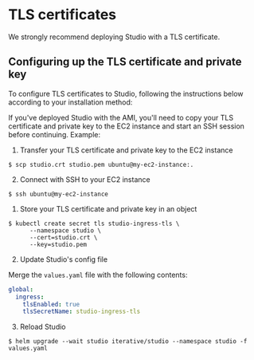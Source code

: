 # TLS certificates

We strongly recommend deploying Studio with a TLS certificate.

## Configuring up the TLS certificate and private key

To configure TLS certificates to Studio, following the instructions below
according to your installation method:

<admon type="info">

If you've deployed Studio with the AMI, you'll need to copy your TLS certificate
and private key to the EC2 instance and start an SSH session before continuing.
Example:

1. Transfer your TLS certificate and private key to the EC2 instance

```cli
$ scp studio.crt studio.pem ubuntu@my-ec2-instance:.
```

2. Connect with SSH to your EC2 instance

```cli
$ ssh ubuntu@my-ec2-instance
```

</admon>

1. Store your TLS certificate and private key in an object

```cli
$ kubectl create secret tls studio-ingress-tls \
      --namespace studio \
      --cert=studio.crt \
      --key=studio.pem
```

2. Update Studio's config file

Merge the `values.yaml` file with the following contents:

```yaml
global:
  ingress:
    tlsEnabled: true
    tlsSecretName: studio-ingress-tls
```

3. Reload Studio

```cli
$ helm upgrade --wait studio iterative/studio --namespace studio -f values.yaml
```
